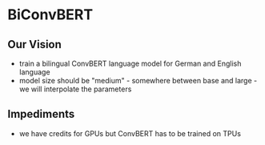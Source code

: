 # BiConvBERT

## Our Vision
- train a bilingual ConvBERT language model for German and English language
- model size should be "medium" - somewhere between base and large - we will interpolate the parameters

## Impediments
- we have credits for GPUs but ConvBERT has to be trained on TPUs

